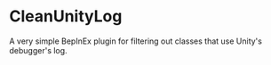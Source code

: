 # CleanUnityLog
A very simple BepInEx plugin for filtering out classes that use Unity's debugger's log.
